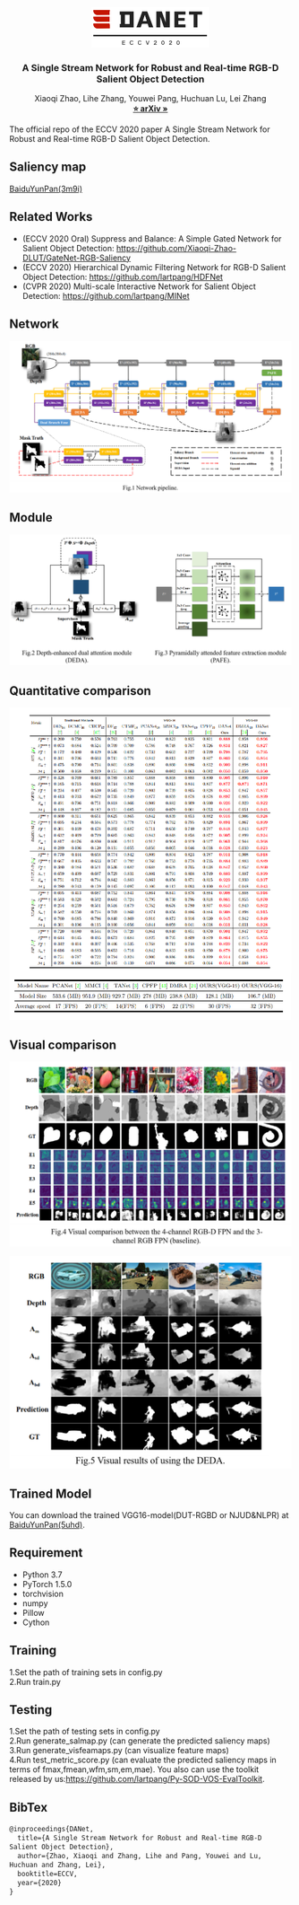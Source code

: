 <p align="center">

  <img src="./Image/DANet_logo.png" alt="Logo" width="210" height="auto">


  <h3 align="center">A Single Stream Network for Robust and Real-time RGB-D Salient Object Detection</h3>

  <p align="center">
    Xiaoqi Zhao, Lihe Zhang, Youwei Pang, Huchuan Lu, Lei Zhang
    <br />
    <a href="https://arxiv.org/pdf/2007.06811.pdf"><strong>⭐ arXiv »</strong></a>
    <br />
  </p>
</p>

The official repo of the ECCV 2020 paper A Single Stream Network for Robust and Real-time RGB-D Salient Object Detection.  
## Saliency map
[BaiduYunPan(3m9i)](https://pan.baidu.com/s/1_sOsCOgZwFNtPdXypFJHog)  
## Related Works
* (ECCV 2020 Oral) Suppress and Balance: A Simple Gated Network for Salient Object Detection: https://github.com/Xiaoqi-Zhao-DLUT/GateNet-RGB-Saliency
* (ECCV 2020) Hierarchical Dynamic Filtering Network for RGB-D Salient Object Detection: https://github.com/lartpang/HDFNet
* (CVPR 2020) Multi-scale Interactive Network for Salient Object Detection: https://github.com/lartpang/MINet

## Network
![](./Image/Network.png)

## Module
![](./Image/Module.png)

## Quantitative comparison
![](./Image/Quantitative_comparison.png)

## Visual comparison
![](./Image/visual_4channel.png)

![](./Image/visual_deda.png)  

## Trained Model
You can download the trained VGG16-model(DUT-RGBD or NJUD&NLPR) at [BaiduYunPan(5uhd)](https://pan.baidu.com/s/1XJziVUSlRynU_yUHA86cpg).
## Requirement
* Python 3.7
* PyTorch 1.5.0
* torchvision
* numpy
* Pillow
* Cython
## Training
1.Set the path of training sets in config.py  
2.Run train.py
## Testing
1.Set the path of testing sets in config.py    
2.Run generate_salmap.py (can generate the predicted saliency maps)  
3.Run generate_visfeamaps.py (can visualize feature maps)  
4.Run test_metric_score.py (can evaluate the predicted saliency maps in terms of fmax,fmean,wfm,sm,em,mae). You also can use the toolkit released by us:https://github.com/lartpang/Py-SOD-VOS-EvalToolkit.

## BibTex
```
@inproceedings{DANet,
  title={A Single Stream Network for Robust and Real-time RGB-D Salient Object Detection},
  author={Zhao, Xiaoqi and Zhang, Lihe and Pang, Youwei and Lu, Huchuan and Zhang, Lei},
  booktitle=ECCV,
  year={2020}
}
```
